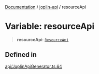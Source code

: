 [Documentation](../../packages.md) / [joplin-api](../index.md) / resourceApi

# Variable: resourceApi

> **resourceApi**: [`ResourceApi`](../classes/ResourceApi.md)

## Defined in

[api/JoplinApiGenerator.ts:64](https://github.com/rxliuli/joplin-utils/blob/485409801cf7c952cfefe9e29020115fe6abec36/packages/joplin-api/src/api/JoplinApiGenerator.ts#L64)
